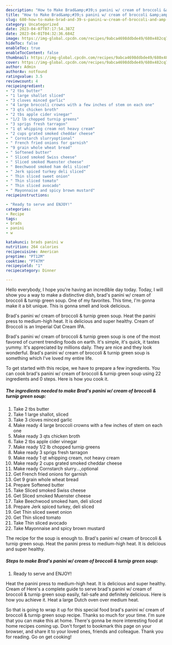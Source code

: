```yaml
---
description: "How to Make Brad&amp;#39;s panini w/ cream of broccoli &amp;amp; turnip green soup the Very Delicious"
title: "How to Make Brad&amp;#39;s panini w/ cream of broccoli &amp;amp; turnip green soup the Very Delicious"
slug: 680-how-to-make-brad-and-39-s-panini-w-cream-of-broccoli-and-amp-turnip-green-soup-the-very-delicious
category: Uncategorized
date: 2023-04-07T07:17:54.387Z
date: 2023-04-01T04:32:36.684Z
image: https://img-global.cpcdn.com/recipes/9abca4698ddbde49/680x482cq70/brads-panini-w-cream-of-broccoli-turnip-green-soup-recipe-main-photo.jpg
hideToc: false
enableToc: true
enableTocContent: false
thumbnail: https://img-global.cpcdn.com/recipes/9abca4698ddbde49/680x482cq70/brads-panini-w-cream-of-broccoli-turnip-green-soup-recipe-main-photo.jpg
cover: https://img-global.cpcdn.com/recipes/9abca4698ddbde49/680x482cq70/brads-panini-w-cream-of-broccoli-turnip-green-soup-recipe-main-photo.jpg
author: Admin
authorAv: notfound
ratingvalue: 3.5
reviewcount: 4
recipeingredient:
- "2 tbs butter"
- "1 large shallot sliced"
- "3 cloves minced garlic"
- "4 large broccoli crowns with a few inches of stem on each one"
- "3 qts chicken broth"
- "2 tbs apple cider vinegar"
- "1/2 lb chopped turnip greens"
- "3 sprigs fresh tarragon"
- "1 qt whipping cream not heavy cream"
- "2 cups grated smoked cheddar cheese"
- " Cornstarch slurryoptional"
- " French fried onions for garnish"
- "9 grain whole wheat bread"
- " Softened butter"
- " Sliced smoked Swiss cheese"
- " Sliced smoked Muenster cheese"
- " Beechwood smoked ham deli sliced"
- " Jerk spiced turkey deli sliced"
- " Thin sliced sweet onion"
- " Thin sliced tomato"
- " Thin sliced avocado"
- " Mayonnaise and spicy brown mustard"
recipeinstructions:

- "Ready to serve and ENJOY!"
categories:
- Recipe
tags:
- brads
- panini
- w

katakunci: brads panini w 
nutrition: 264 calories
recipecuisine: American
preptime: "PT12M"
cooktime: "PT47M"
recipeyield: "1"
recipecategory: Dinner

---
```



Hello everybody, I hope you're having an incredible day today. Today, I will show you a way to make a distinctive dish, brad&#39;s panini w/ cream of broccoli &amp; turnip green soup. One of my favorites. This time, I'm gonna make it a bit unique. This is gonna smell and look delicious.

Brad&#39;s panini w/ cream of broccoli &amp; turnip green soup. Heat the panini press to medium-high heat. It is delicious and super healthy. Cream of Broccoli is an Imperial Oat Cream IPA.

Brad&#39;s panini w/ cream of broccoli &amp; turnip green soup is one of the most favored of current trending foods on earth. It's simple, it's quick, it tastes yummy. It's appreciated by millions daily. They are nice and they look wonderful. Brad&#39;s panini w/ cream of broccoli &amp; turnip green soup is something which I've loved my entire life.


To get started with this recipe, we have to prepare a few ingredients. You can cook brad&#39;s panini w/ cream of broccoli &amp; turnip green soup using 22 ingredients and 0 steps. Here is how you cook it.

<!--inarticleads1-->

##### The ingredients needed to make Brad&#39;s panini w/ cream of broccoli &amp; turnip green soup:

1. Take 2 tbs butter
1. Take 1 large shallot, sliced
1. Take 3 cloves minced garlic
1. Make ready 4 large broccoli crowns with a few inches of stem on each one
1. Make ready 3 qts chicken broth
1. Take 2 tbs apple cider vinegar
1. Make ready 1/2 lb chopped turnip greens
1. Make ready 3 sprigs fresh tarragon
1. Make ready 1 qt whipping cream, not heavy cream
1. Make ready 2 cups grated smoked cheddar cheese
1. Make ready  Cornstarch slurry...,optional
1. Get  French fried onions for garnish
1. Get 9 grain whole wheat bread
1. Prepare  Softened butter
1. Take  Sliced smoked Swiss cheese
1. Get  Sliced smoked Muenster cheese
1. Take  Beechwood smoked ham, deli sliced
1. Prepare  Jerk spiced turkey, deli sliced
1. Get  Thin sliced sweet onion
1. Get  Thin sliced tomato
1. Take  Thin sliced avocado
1. Take  Mayonnaise and spicy brown mustard


The recipe for the soup is enough to. Brad&#39;s panini w/ cream of broccoli &amp; turnip green soup. Heat the panini press to medium-high heat. It is delicious and super healthy. 

<!--inarticleads2-->

##### Steps to make Brad&#39;s panini w/ cream of broccoli &amp; turnip green soup:


1. Ready to serve and ENJOY!

Heat the panini press to medium-high heat. It is delicious and super healthy. Cream of Here&#39;s a complete guide to serve brad&#39;s panini w/ cream of broccoli &amp; turnip green soup easily, fail-safe and definitely delicious. Here is how you achieve it. Heat a large Dutch oven over medium heat. 

So that is going to wrap it up for this special food brad&#39;s panini w/ cream of broccoli &amp; turnip green soup recipe. Thanks so much for your time. I'm sure that you can make this at home. There's gonna be more interesting food at home recipes coming up. Don't forget to bookmark this page on your browser, and share it to your loved ones, friends and colleague. Thank you for reading. Go on get cooking!
